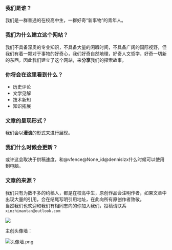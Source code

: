 ### 我们是谁？

我们是一群普通的在校高中生，一群好奇“新事物”的青年人。

### 我们为什么建立这个网站？  

我们不具备深奥的专业知识，不具备大量的闲暇时间，不具备广阔的国际视野，但我们有着一颗对于事物的好奇心，我们好奇自然地理，好奇人文哲学，好奇一切新的东西，因此我们建立了这个网站，来**分享**我们的探索故事。

### 你将会在这里看到什么？

-   历史评论
-   文学见解
-   技术新知
-   知识拓展  

### 文章的呈现形式？  

我们会以**漫谈**的形式来进行展现。

### 我们什么时候会更新？

或许这会取决于供稿速度，和@vfence@None_id@dennislzx什么时候可以使用到电脑。

### 文章的来源？

我们只有为数不多的约稿人，都是在校高中生，原创作品会注明作者，如果文章中出现大量的引用，会在结尾写明引用地址，在此向所有原创作者致敬。  
当然我们也欢迎和我们有相同志向的你加入我们，投稿请联系 ` xinzhimantan@outlook.com ` 

![](https://img.shields.io/github/stars/vfence/vfence.github.io.svg?style=social)

主创头像墙：

![头像墙.png](https://i.loli.net/2019/04/13/5cb17a2acf39d.png)